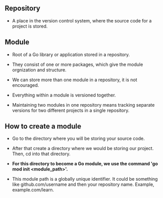 ## Repository ##

* A place in the version control system, where the source code for a project is stored. 

## Module ##

* Root of a Go library or application stored in a repository. 

* They consist of one or more packages, which give the module orgnization and structure. 

* We can store more than one module in a repository, it is not encouraged. 

* Everything within a module is versioned together. 

* Maintaining two modules in one repository means tracking separate versions for two different projects in a single repository. 



## How to create a module ##

* Go to the directory where you will be storing your source code. 

* After that create a directory where we would be storing our project. Then, cd into that directory.

* <b>For this directory to become a Go module, we use the command 'go mod init <module_path>'.</b>

* This module path is a globally unique identifier. It could be something like github.com/username and then your repository name. Example, example.com/learn.
